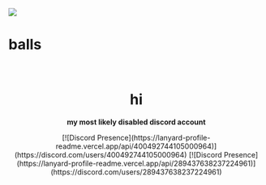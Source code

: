 <p allign="center">
<img src="https://cdn.discordapp.com/attachments/818180413201711125/831857429611806800/aboutme.png">

<h1 allign="center">balls</h1>
<br>
<h1 align="center">hi</h1>



<p align="center"><b>my most likely disabled discord account </b></p>


<p align="center">
  [![Discord Presence](https://lanyard-profile-readme.vercel.app/api/400492744105000964)](https://discord.com/users/400492744105000964) 
  [![Discord Presence](https://lanyard-profile-readme.vercel.app/api/289437638237224961)](https://discord.com/users/289437638237224961)









